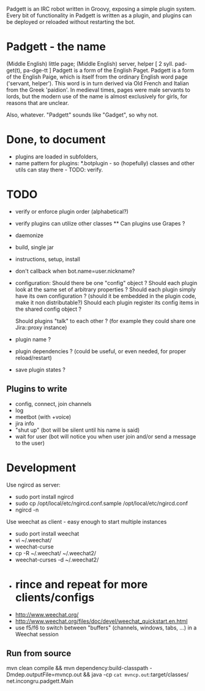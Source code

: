 Padgett is an IRC robot written in Groovy, exposing a simple plugin system.
Every bit of functionality in Padgett is written as a plugin, and plugins can be deployed or reloaded without restarting the bot.

Padgett - the name
==================

(Middle English) little page; (Middle English) server, helper
[ 2 syll. pad-get(t), pa-dge-tt ] Padgett is a form of the English Paget. Padgett is a form of the English Paige,
which is itself from the ordinary English word page ('servant, helper'). This word is in turn derived via Old French and Italian from the Greek 'paidion'.
In medieval times, pages were male servants to lords, but the modern use of the name is almost exclusively for girls, for reasons that are unclear.

Also, whatever. "Padgett" sounds like "Gadget", so why not.

Done, to document
=================
* plugins are loaded in subfolders,
* name pattern for plugins: *.botplugin - so (hopefully) classes and other utils can stay there - TODO: verify.

TODO
====
* verify or enforce plugin order (alphabetical?)
* verify plugins can utilize other classes
  ** Can plugins use Grapes ?
* daemonize
* build, single jar
* instructions, setup, install
* don't callback when bot.name=user.nickname?

* configuration:
  Should there be one "config" object ?
  Should each plugin look at the same set of arbitrary properties ?
  Should each plugin simply have its own configuration ? (should it be embedded in the plugin code, make it non distributable?)
  Should each plugin register its config items in the shared config object ?

  Should plugins "talk" to each other ?
  (for example they could share one Jira::proxy instance)

* plugin name ?
* plugin dependencies ? (could be useful, or even needed, for proper reload/restart)

* save plugin states ?

Plugins to write
----------------
* config, connect, join channels
* log
* meetbot (with +voice)
* jira info
* "shut up" (bot will be silent until his name is said)
* wait for user (bot will notice you when user join and/or send a message to the user)

Development
===========
Use ngircd as server:
 * sudo port install ngircd
 * sudo cp /opt/local/etc/ngircd.conf.sample /opt/local/etc/ngircd.conf
 * ngircd -n

Use weechat as client - easy enough to start multiple instances
 * sudo port install weechat
 * vi ~/.weechat/
 * weechat-curse
 * cp -R ~/.weechat/ ~/.weechat2/
 * weechat-curses -d ~/.weechat2/
 * # rince and repeat for more clients/configs
 * http://www.weechat.org/
 * http://www.weechat.org/files/doc/devel/weechat_quickstart.en.html
 * use f5/f6 to switch between "buffers" (channels, windows, tabs, ...) in a Weechat session


Run from source
---------------
mvn clean compile && mvn dependency:build-classpath -Dmdep.outputFile=mvncp.out && java -cp `cat mvncp.out`:target/classes/ net.incongru.padgett.Main

